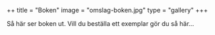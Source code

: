  ++
title = "Boken"
image = "omslag-boken.jpg"
type = "gallery"
+++

Så här ser boken ut. Vill du beställa ett exemplar gör du så här...
